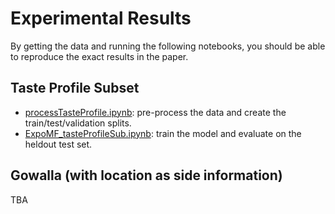 # Experimental Results
By getting the data and running the following notebooks, you should be able to reproduce the exact results in the paper.

## Taste Profile Subset
- [processTasteProfile.ipynb](./processTasteProfile.ipynb): pre-process the data and create the train/test/validation splits.
- [ExpoMF_tasteProfileSub.ipynb](./ExpoMF_tasteProfileSub.ipynb): train the model and evaluate on the heldout test set.

## Gowalla (with location as side information)
TBA
